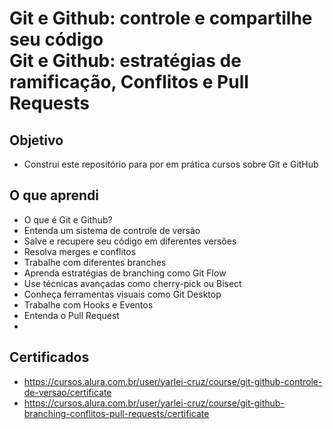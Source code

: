 # Git e Github: controle e compartilhe seu código <br> Git e Github: estratégias de ramificação, Conflitos e Pull Requests

## Objetivo
- Construi este repositório para por em prática cursos sobre Git e GitHub

## O que aprendi
- O que é Git e Github?
- Entenda um sistema de controle de versão
- Salve e recupere seu código em diferentes versões
- Resolva merges e conflitos
- Trabalhe com diferentes branches
- Aprenda estratégias de branching como Git Flow
- Use técnicas avançadas como cherry-pick ou Bisect
- Conheça ferramentas visuais como Git Desktop
- Trabalhe com Hooks e Eventos
- Entenda o Pull Request
- 
## Certificados
- https://cursos.alura.com.br/user/yarlei-cruz/course/git-github-controle-de-versao/certificate
- https://cursos.alura.com.br/user/yarlei-cruz/course/git-github-branching-conflitos-pull-requests/certificate
